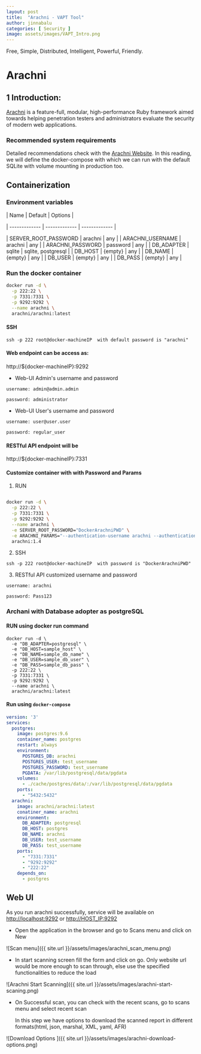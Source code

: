```yaml
---
layout: post
title:  "Arachni - VAPT Tool"
author: jinnabalu
categories: [ Security ]
image: assets/images/VAPT_Intro.png
---
```


Free, Simple, Distributed, Intelligent, Powerful, Friendly.

# Arachni

## 1 Introduction:

<a href="https://www.arachni-scanner.com/" target="_blank">Arachni</a> is a feature-full, modular, high-performance Ruby framework aimed towards helping penetration testers and administrators evaluate the security of modern web applications.

### Recommended system requirements

Detailed recommendations check with the <a href="https://www.arachni-scanner.com/download/" target="_blank">Arachni Website</a>. In this reading, we will define the docker-compose with which we can run with the default SQLite with volume mounting in production too.

## Containerization  

### Environment variables

| Name  | Default | Options |

| ------------- | ------------- | ------------- |

| SERVER_ROOT_PASSWORD | arachni | any |
| ARACHNI_USERNAME | arachni | any |
| ARACHNI_PASSWORD | password | any |
| DB_ADAPTER | sqlite | sqlite, postgresql |
| DB_HOST | {empty} | any |
| DB_NAME | {empty} | any |
| DB_USER | {empty} | any |
| DB_PASS | {empty} | any |


### Run the docker container


```bash
docker run -d \
  -p 222:22 \
  -p 7331:7331 \
  -p 9292:9292 \
  --name arachni \
  arachni/arachni:latest
```

#### SSH 

`ssh -p 222 root@docker-machineIP  with default password is "arachni"`

#### Web endpoint can be access as:

http://${docker-machineIP}:9292

- Web-UI Admin's username and password

`username: admin@admin.admin`

`password: administrator`

- Web-UI User's username and password

`username: user@user.user`

`password: regular_user`

#### RESTful API endpoint will be

http://${docker-machineIP}:7331

#### Customize container with with Password and Params

1. RUN 

```bash

docker run -d \
  -p 222:22 \
  -p 7331:7331 \
  -p 9292:9292 \
  --name arachni \
  -e SERVER_ROOT_PASSWORD="DockerArachniPWD" \
  -e ARACHNI_PARAMS="--authentication-username arachni --authentication-password Pass123 --only-positives"  \
  arachni:1.4

```
2. SSH

`ssh -p 222 root@docker-machineIP  with password is "DockerArachniPWD"`

3. RESTful API customized username and password

`username: arachni`

`password: Pass123`

### Archani with Database adopter as postgreSQL

#### RUN using docker run command 

```
docker run -d \
  -e "DB_ADAPTER=postgresql" \
  -e "DB_HOST=sample_host" \
  -e "DB_NAME=sample_db_name" \
  -e "DB_USER=sample_db_user" \
  -e "DB_PASS=sample_db_pass" \
  -p 222:22 \
  -p 7331:7331 \
  -p 9292:9292 \
  --name arachni \
  arachni/arachni:latest
```

#### Run using `docker-compose`

```yaml
version: '3'
services:
  postgres:
    image: postgres:9.6
    container_name: postgres
    restart: always
    environment:
      POSTGRES_DB: arachni
      POSTGRES_USER: test_username
      POSTGRES_PASSWORD: test_username
      PGDATA: /var/lib/postgresql/data/pgdata
    volumes:
      - ./cache/postgres/data/:/var/lib/postgresql/data/pgdata
    ports:
      - "5432:5432"
  arachni:
    image: arachni/arachni:latest
    conatiner_name: arachni
    environment:
      DB_ADAPTER: postgresql
      DB_HOST: postgres
      DB_NAME: arachni
      DB_USER: test_username
      DB_PASS: test_username
    ports:
      - "7331:7331"
      - "9292:9292"
      - "222:22"
    depends_on:
      - postgres
```

## Web UI

As you run arachni successfully, service will be available on [http://localhost:9292](http://localhost:9292) or [http://HOST_IP:9292](http://HOST_IP:9292)

- Open the application in the browser and go to Scans menu and click on New

![Scan menu]({{ site.url }}/assets/images/arachni_scan_menu.png)

- In start scanning screen fill the form and click on go. Only website url would be more enough to scan through, else use the specified functionalities to reduce the load

![Arachni Start Scanning]({{ site.url }}/assets/images/arachni-start-scaning.png)

- On Successful scan, you can check with the recent scans, go to scans menu and select recent scan

  In this step we have options to download the scanned report in different formats(html, json, marshal, XML, yaml, AFR)

![Download Options ]({{ site.url }}/assets/images/arachni-download-options.png)

